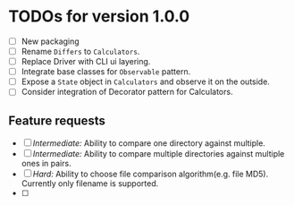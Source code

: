 # TODOs for version 1.0.0

- [ ] New packaging
- [ ] Rename `Differs` to `Calculators`.
- [ ] Replace Driver with CLI ui layering.
- [ ] Integrate base classes for `Observable` pattern. 
- [ ] Expose a `State` object in `Calculators` and observe it on the outside.
- [ ] Consider integration of Decorator pattern for Calculators.

## Feature requests
- [ ] _Intermediate:_ Ability to compare one directory against multiple.
- [ ] _Intermediate:_ Ability to compare multiple directories against multiple ones in pairs.
- [ ] _Hard:_ Ability to choose file comparison algorithm(e.g. file MD5). Currently only filename is supported.
- [ ] 